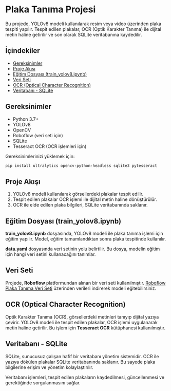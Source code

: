 # Plaka Tanıma Projesi

Bu projede, YOLOv8 modeli kullanılarak resim veya video üzerinden plaka tespiti yapılır. Tespit edilen plakalar, OCR (Optik Karakter Tanıma) ile dijital metin haline getirilir ve son olarak SQLite veritabanına kaydedilir.

## İçindekiler

- [Gereksinimler](#gereksinimler)
- [Proje Akışı](#proje-akışı)
- [Eğitim Dosyası (train_yolov8.ipynb)](#eğitim-dosyası-train_yolov8ipynb)
- [Veri Seti](#veri-seti)
- [OCR (Optical Character Recognition)](#ocr-optical-character-recognition)
- [Veritabanı - SQLite](#veritabanı---sqlite)

## Gereksinimler

- Python 3.7+
- YOLOv8
- OpenCV
- Roboflow (veri seti için)
- SQLite
- Tesseract OCR (OCR işlemleri için)

Gereksinimlerinizi yüklemek için:
```bash
pip install ultralytics opencv-python-headless sqlite3 pytesseract
```

## Proje Akışı

1. YOLOv8 modeli kullanılarak görsellerdeki plakalar tespit edilir.
2. Tespit edilen plakalar OCR işlemi ile dijital metin haline dönüştürülür.
3. OCR ile elde edilen plaka bilgileri, SQLite veritabanında saklanır.

## Eğitim Dosyası (train_yolov8.ipynb)

**train_yolov8.ipynb** dosyasında, YOLOv8 modeli ile plaka tanıma işlemi için eğitim yapılır. Model, eğitim tamamlandıktan sonra plaka tespitinde kullanılır. 

**data.yaml** dosyasında veri setinin yolu belirtilir. Bu dosya, modelin eğitim için hangi veri setini kullanacağını tanımlar.

## Veri Seti

Projede, **Roboflow** platformundan alınan bir veri seti kullanılmıştır. [Roboflow Plaka Tanıma Veri Seti](https://universe.roboflow.com/mochoye/license-plate-detector-ogxxg) üzerinden verileri indirerek modeli eğitebilirsiniz.

## OCR (Optical Character Recognition)

Optik Karakter Tanıma (OCR), görsellerdeki metinleri tanıyıp dijital yazıya çevirir. YOLOv8 modeli ile tespit edilen plakalar, OCR işlemi uygulanarak metin haline getirilir. Bu işlem için **Tesseract OCR** kütüphanesi kullanılmıştır.

## Veritabanı - SQLite

SQLite, sunucusuz çalışan hafif bir veritabanı yönetim sistemidir. OCR ile yazıya dökülen plakalar SQLite veritabanında saklanır. Bu sayede plaka bilgilerine erişim ve yönetim kolaylaştırılır. 

Veritabanı işlemleri, tespit edilen plakaların kaydedilmesi, güncellenmesi ve gerektiğinde sorgulanmasını sağlar.


